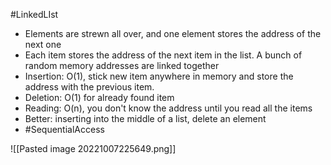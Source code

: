 
#LinkedLIst 
- Elements are strewn all over, and one element stores the address of the next one
- Each item stores the address of the next item in the list. A bunch of random memory addresses are linked together
- Insertion: O(1), stick new item anywhere in memory and store the address with the previous item.
- Deletion: O(1) for already found item
- Reading: O(n), you don't know the address until you read all the items
- Better: inserting into the middle of a list, delete an element
- #SequentialAccess	

![[Pasted image 20221007225649.png]]
